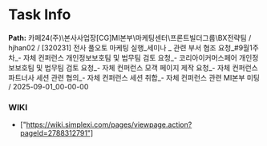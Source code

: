# Task Info

**Path:** 카페24(주)\본사사업장\[CG]MI본부\마케팅센터\프론트빌더그룹\BX전략팀 / hjhan02 / [320231] 전사 풀오토 마케팅 실행_세미나 _ 관련 부서 협조 요청_#9월1주차_- 자체 컨퍼런스 개인정보보호팀 및 법무팀 검토 요청_- 코리아이커머스페어 개인정보보호팀 및 법무팀 검토 요청_- 자체 컨퍼런스 모객 페이지 제작 요청_- 자체 컨퍼런스 파트너사 세션 관련 협의_- 자체 컨퍼런스 세션 취합_- 자체 컨퍼런스 관련 MI본부 미팅 / 2025-09-01_00-00-00

### WIKI
- ["https://wiki.simplexi.com/pages/viewpage.action?pageId=2788312791"]

